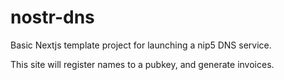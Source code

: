 # nostr-dns

Basic Nextjs template project for launching a nip5 DNS service.

This site will register names to a pubkey, and generate invoices.

